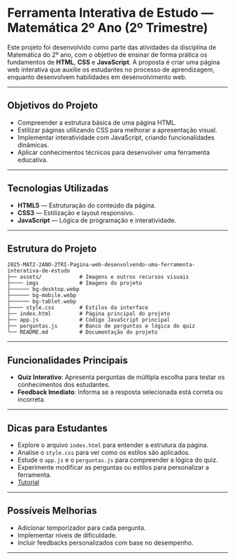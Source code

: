 # Ferramenta Interativa de Estudo — Matemática 2º Ano (2º Trimestre)

Este projeto foi desenvolvido como parte das atividades da disciplina de Matemática do 2º ano, com o objetivo de ensinar de forma prática os fundamentos de **HTML**, **CSS** e **JavaScript**. A proposta é criar uma página web interativa que auxilie os estudantes no processo de aprendizagem, enquanto desenvolvem habilidades em desenvolvimento web.

---

## Objetivos do Projeto

- Compreender a estrutura básica de uma página HTML.
- Estilizar páginas utilizando CSS para melhorar a apresentação visual.
- Implementar interatividade com JavaScript, criando funcionalidades dinâmicas.
- Aplicar conhecimentos técnicos para desenvolver uma ferramenta educativa.

---

## Tecnologias Utilizadas

- **HTML5** — Estruturação do conteúdo da página.
- **CSS3** — Estilização e layout responsivo.
- **JavaScript** — Lógica de programação e interatividade.

---

## Estrutura do Projeto

```
2025-MAT2-2ANO-2TRI-Pagina-web-desenvolvendo-uma-ferramenta-interativa-de-estudo
├── assets/            # Imagens e outros recursos visuais
├──── imgs             # Imagens do projeto
├────── bg-desktop.webp
├────── bg-mobile.webp
├────── bg-tablet.webp
├──── style.css        # Estilos da interface
├── index.html         # Página principal do projeto
├── app.js             # Código JavaScript principal
├── perguntas.js       # Banco de perguntas e lógica do quiz
└── README.md          # Documentação do projeto
```

---
## Funcionalidades Principais

- **Quiz Interativo**: Apresenta perguntas de múltipla escolha para testar os conhecimentos dos estudantes.
- **Feedback Imediato**: Informa se a resposta selecionada está correta ou incorreta.
---

## Dicas para Estudantes

- Explore o arquivo `index.html` para entender a estrutura da página.
- Analise o `style.css` para ver como os estilos são aplicados.
- Estude o `app.js` e o `perguntas.js` para compreender a lógica do quiz.
- Experimente modificar as perguntas ou estilos para personalizar a ferramenta.
- [Tutorial](tutorial/tutorial.md)

---

## Possíveis Melhorias

- Adicionar temporizador para cada pergunta.
- Implementar níveis de dificuldade.
- Incluir feedbacks personalizados com base no desempenho.

---
